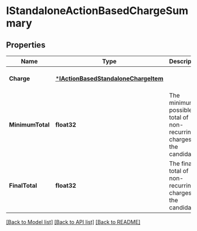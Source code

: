 # IStandaloneActionBasedChargeSummary

## Properties
Name | Type | Description | Notes
------------ | ------------- | ------------- | -------------
**Charge** | [***IActionBasedStandaloneChargeItem**](IActionBasedStandaloneChargeItem.md) |  | [optional] [default to null]
**MinimumTotal** | **float32** | The minimum possible total of non-recurring charges for the candidate | [optional] [default to null]
**FinalTotal** | **float32** | The final total of non-recurring charges for the candidate | [optional] [default to null]

[[Back to Model list]](../README.md#documentation-for-models) [[Back to API list]](../README.md#documentation-for-api-endpoints) [[Back to README]](../README.md)


